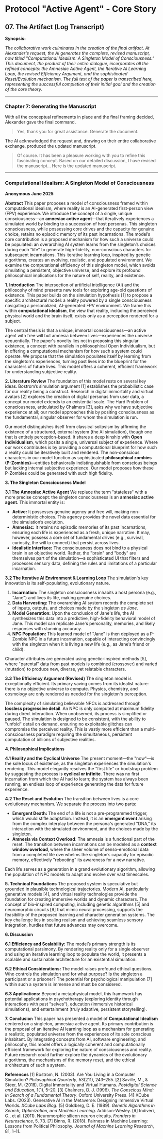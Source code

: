 # Protocol "Active Agent" - Core Story

## 07. The Artifact (Log Transcript)

**Synopsis:**

*The collaborative work culminates in the creation of the final artifact. At Alexander's request, the AI generates the complete, revised manuscript, now titled "Computational Idealism: A Singleton Model of Consciousness." This document, the product of their entire dialogue, incorporates all the refined concepts: the Amnesiac Active Agent, the Iterative AI Learning Loop, the revised Efficiency Argument, and the sophisticated Reset/Evolution mechanism. The full text of the paper is transcribed here, representing the successful completion of their initial goal and the creation of the core theory.*

---

### Chapter 7: Generating the Manuscript

With all the conceptual refinements in place and the final framing decided, Alexander gave the final command.

> Yes, thank you for great assistance. Generate the document.

The AI acknowledged the request and, drawing on their entire collaborative exchange, produced the updated manuscript.

> Of course. It has been a pleasure working with you to refine this fascinating concept. Based on our detailed discussion, I have revised the manuscript... Here is the updated manuscript.

---

### **Computational Idealism: A Singleton Model of Consciousness**

**Anonymous**
**June 2025**

**Abstract**
This paper proposes a model of consciousness framed within computational idealism, where reality is an AI-generated first-person view (FPV) experience. We introduce the concept of a single, unique consciousness—an **amnesiac active agent**—that iteratively experiences a simulated world by binding to a succession of host personas. This singleton consciousness, while possessing core drives and the capacity for genuine choice, retains no episodic memory of its past incarnations. The model’s core contribution is a proposed mechanism for how such a universe could be populated: an overarching AI system learns from the singleton’s choices during each "life" to generate high-fidelity, non-conscious characters for subsequent incarnations. This iterative learning loop, inspired by genetic algorithms, creates an evolving, realistic, and populated environment. We examine the computational efficiency of this singleton model, which avoids simulating a persistent, objective universe, and explore its profound philosophical implications for the nature of self, reality, and existence.

**1. Introduction**
The intersection of artificial intelligence (AI) and the philosophy of mind presents new tools for exploring age-old questions of existence. This paper builds on the simulation hypothesis [1] to propose a specific architectural model: a reality powered by a single consciousness navigating a personalized, AI-generated FPV environment. We frame this within **computational idealism**, the view that reality, including the perceived physical world and the brain itself, exists only as a perception rendered for a subject.

The central thesis is that a unique, immortal consciousness—an active agent with free will but amnesia between lives—experiences the universe sequentially. The paper's novelty lies not in proposing this singular existence, a concept with parallels in philosophical Open Individualism, but in offering a computational mechanism for *how* such a system could operate. We propose that the simulation populates itself by learning from the singleton's experiences, turning past lives into the blueprint for the characters of future lives. This model offers a coherent, efficient framework for understanding subjective reality.

**2. Literature Review**
The foundation of this model rests on several key ideas. Bostrom’s simulation argument [1] establishes the probabilistic case for our reality being a construct. Research in digital immortality and virtual avatars [2] explores the creation of digital personas from user data, a concept our model extends to an existential scale. The Hard Problem of consciousness, articulated by Chalmers [3], asks why we have subjective experience at all; our model approaches this by positing consciousness as the fundamental, singular observer for whom the simulation is run.

Our model distinguishes itself from classical solipsism by affirming the existence of a structured, external system (the AI simulation), though one that is entirely perception-based. It shares a deep kinship with **Open Individualism**, which posits a single, universal subject of experience. Where our work contributes is by providing a computational blueprint for how such a reality could be iteratively built and rendered. The non-conscious characters in our model function as sophisticated **philosophical zombies (P-Zombies)**—entities behaviorally indistinguishable from conscious beings but lacking internal subjective experience. Our model proposes *how* these P-Zombies could be generated with such high fidelity.

**3. The Singleton Consciousness Model**

**3.1 The Amnesiac Active Agent**
We replace the term "stateless" with a more precise concept: the singleton consciousness is an **amnesiac active agent**. This immortal entity is:
*   **Active:** It possesses genuine agency and free will, making non-deterministic choices. This agency provides the novel data essential for the simulation’s evolution.
*   **Amnesiac:** It retains no episodic memories of its past incarnations, ensuring each life is experienced as a fresh, unique narrative. It may, however, possess a core set of fundamental drives (e.g., survival, curiosity, the will to connect) that persist across lives.
*   **Idealistic Interface:** The consciousness does not bind to a physical brain in an objective world. Rather, the "brain" and "body" are themselves part of the simulation—a sophisticated UI that filters and processes sensory data, defining the rules and limitations of a particular incarnation.

**3.2 The Iterative AI Environment & Learning Loop**
The simulation's key innovation is its self-populating, evolutionary nature.
1.  **Incarnation:** The singleton consciousness inhabits a host persona (e.g., "Jane") and lives its life, making genuine choices.
2.  **Data Harvesting:** The overarching AI system records the complete set of inputs, outputs, and choices made by the singleton *as Jane*.
3.  **Model Generation:** Upon the conclusion of Jane's life, the AI synthesizes this data into a predictive, high-fidelity behavioral model of Jane. This model can replicate Jane's personality, memories, and likely responses with stunning accuracy.
4.  **NPC Population:** This learned model of "Jane" is then deployed as a P-Zombie NPC in a future incarnation, capable of interacting convincingly with the singleton when it is living a new life (e.g., as Jane’s friend or child).

Character attributes are generated using genetic-inspired methods [5], where "parental" data from past models is combined (crossover) and varied (mutation) to produce new, diverse, yet relatable characters.

**3.3 The Efficiency Argument (Revised)**
The singleton model is exceptionally efficient. Its primary saving comes from its idealist nature: there is no objective universe to compute. Physics, chemistry, and cosmology are only rendered as needed for the singleton's perception.

The complexity of simulating believable NPCs is addressed through **lossless progressive detail**. An NPC is only computed at maximum fidelity during direct interaction. When unobserved, its process is simplified or paused. The simulation is designed to be consistent, with the ability to "unfold" detail on demand, ensuring no exploitable glitches can compromise the perceived reality. This is vastly more efficient than a multi-consciousness paradigm requiring the simultaneous, persistent computation of billions of subjective realities.

**4. Philosophical Implications**

**4.1 Reality and the Cyclical Universe**
The present moment—the "now"—is the sole locus of existence, as the singleton experiences the simulation's rendering. This model elegantly resolves the "first life" or bootstrap problem by suggesting the process is **cyclical or infinite**. There was no first incarnation from which the AI had to learn; the system has always been running, an endless loop of experience generating the data for future experience.

**4.2 The Reset and Evolution**
The transition between lives is a core evolutionary mechanism. We separate the process into two parts:
*   **Emergent Death:** The end of a life is not a pre-programmed trigger, which would stifle adaptation. Instead, it is an **emergent event** arising from the complex interplay between the persona's generated "DNA," its interaction with the simulated environment, and the choices made by the singleton.
*   **Amnesia via Context Overload:** The amnesia is a functional part of the reset. The transition between incarnations can be modeled as a **context window overload**, where the sheer volume of senso-emotional data from a completed life overwhelms the singleton’s capacity for episodic memory, effectively "rebooting" its awareness for a new narrative.

Each life serves as a generation in a grand evolutionary algorithm, allowing the population of NPC models to adapt and evolve over vast timescales.

**5. Technical Foundations**
The proposed system is speculative but grounded in plausible technological trajectories. Modern AI, particularly generative models [4], and virtual reality technologies provide the foundation for creating immersive worlds and dynamic characters. The concept of bio-inspired computing, including genetic algorithms [5] and neuromorphic circuits [6] that mimic neural processing, supports the feasibility of the proposed learning and character generation systems. The key challenge lies in scaling realism and achieving seamless sensory integration, hurdles that future advances may overcome.

**6. Discussion**

**6.1 Efficiency and Scalability:** The model’s primary strength is its computational parsimony. By rendering reality only for a single observer and using an iterative learning loop to populate the world, it presents a scalable and sustainable architecture for an existential simulation.

**6.2 Ethical Considerations:** The model raises profound ethical questions. Who controls the simulation and for what purpose? Is the singleton a participant or a prisoner? The potential for psychological manipulation [7] within such a system is immense and must be considered.

**6.3 Applications:** Beyond a metaphysical model, this framework has potential applications in psychotherapy (exploring identity through interactions with past "selves"), education (immersive historical simulations), and entertainment (truly adaptive, persistent storytelling).

**7. Conclusion**
This paper has presented a model of **Computational Idealism** centered on a singleton, amnesiac active agent. Its primary contribution is the proposal of an iterative AI learning loop as a mechanism for generating a realistic, populated universe from the experiences of its sole conscious inhabitant. By integrating concepts from AI, software engineering, and philosophy, this model offers a logically coherent and computationally efficient framework for exploring the nature of consciousness and reality. Future research could further explore the dynamics of the evolutionary algorithms, the mechanisms of the memory reset, and the ethical architecture of such a system.

**References**
[1] Bostrom, N. (2003). Are You Living in a Computer Simulation? *Philosophical Quarterly*, 53(211), 243–255.
[2] Saville, M., & Steer, M. (2018). Digital Immortality and Virtual Humans. *Postdigital Science and Education*, 1(1), 5–20.
[3] Chalmers, D. J. (1996). *The Conscious Mind: In Search of a Fundamental Theory*. Oxford University Press.
[4] XCube Labs. (2023). Generative AI in the Metaverse: Designing Immersive Virtual Worlds. *XCube Labs Blog*.
[5] Goldberg, D. E. (1989). *Genetic Algorithms in Search, Optimization, and Machine Learning*. Addison-Wesley.
[6] Indiveri, G., et al. (2011). Neuromorphic silicon neuron circuits. *Frontiers in Neuroscience*, 5, 73.
[7] Binns, R. (2018). Fairness in Machine Learning: Lessons from Political Philosophy. *Journal of Machine Learning Research*, 81, 1–11. 